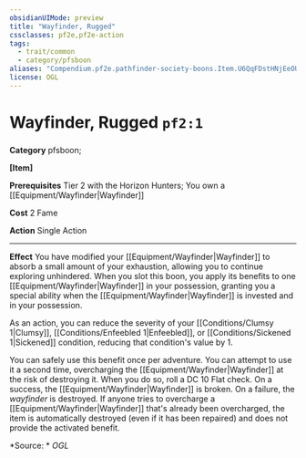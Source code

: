 ```yaml
---
obsidianUIMode: preview
title: "Wayfinder, Rugged"
cssclasses: pf2e,pf2e-action
tags:
  - trait/common
  - category/pfsboon
aliases: "Compendium.pf2e.pathfinder-society-boons.Item.U6QqFDstHNjEeOUS"
license: OGL
---
```

# Wayfinder, Rugged `pf2:1`

### 

**Category** pfsboon; 




**\[Item\]**

**Prerequisites** Tier 2 with the Horizon Hunters; You own a [[Equipment/Wayfinder|Wayfinder]]

**Cost** 2 Fame

**Action** Single Action

* * *

**Effect** You have modified your [[Equipment/Wayfinder|Wayfinder]] to absorb a small amount of your exhaustion, allowing you to continue exploring unhindered. When you slot this boon, you apply its benefits to one [[Equipment/Wayfinder|Wayfinder]] in your possession, granting you a special ability when the [[Equipment/Wayfinder|Wayfinder]] is invested and in your possession.

As an action, you can reduce the severity of your [[Conditions/Clumsy 1|Clumsy]], [[Conditions/Enfeebled 1|Enfeebled]], or [[Conditions/Sickened 1|Sickened]] condition, reducing that condition's value by 1.

You can safely use this benefit once per adventure. You can attempt to use it a second time, overcharging the [[Equipment/Wayfinder|Wayfinder]] at the risk of destroying it. When you do so, roll a DC 10 Flat check. On a success, the [[Equipment/Wayfinder|Wayfinder]] is broken. On a failure, the _wayfinder_ is destroyed. If anyone tries to overcharge a [[Equipment/Wayfinder|Wayfinder]] that's already been overcharged, the item is automatically destroyed (even if it has been repaired) and does not provide the activated benefit.

*Source: *
*OGL*